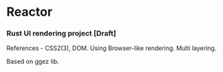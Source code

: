 # Reactor

### Rust UI rendering project [Draft]

References - CSS2(3), DOM. Using Browser-like rendering. Multi layering.

Based on ggez lib.
